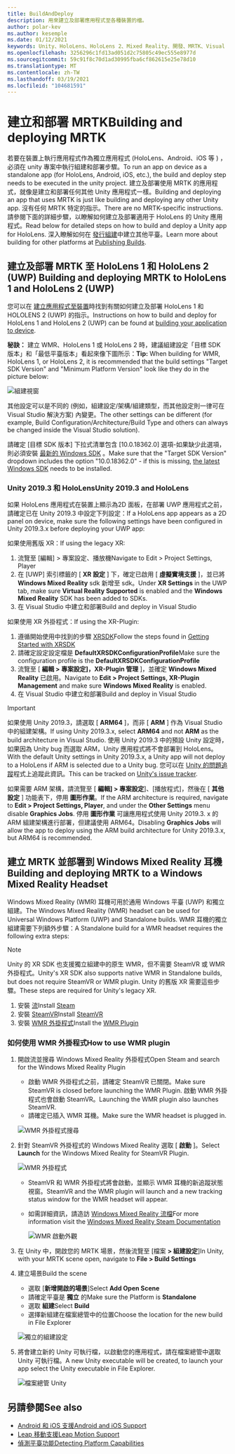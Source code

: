 ```yaml
---
title: BuildAndDeploy
description: 用來建立及部署應用程式至各種裝置的檔。
author: polar-kev
ms.author: kesemple
ms.date: 01/12/2021
keywords: Unity、HoloLens、HoloLens 2、Mixed Reality、開發、MRTK、Visual Studio、Android、IOS
ms.openlocfilehash: 3256296c1fd13ad051d2c75805c49ec555e8977d
ms.sourcegitcommit: 59c91f8c70d1ad30995fba6cf862615e25e78d10
ms.translationtype: MT
ms.contentlocale: zh-TW
ms.lasthandoff: 03/19/2021
ms.locfileid: "104681591"
---
```

# <a name="building-and-deploying-mrtk"></a><span data-ttu-id="40c51-104">建立和部署 MRTK</span><span class="sxs-lookup"><span data-stu-id="40c51-104">Building and deploying MRTK</span></span>

<span data-ttu-id="40c51-105">若要在裝置上執行應用程式作為獨立應用程式 (HoloLens、Android、iOS 等 ) ，必須在 unity 專案中執行組建和部署步驟。</span><span class="sxs-lookup"><span data-stu-id="40c51-105">To run an app on device as a standalone app (for HoloLens, Android, iOS, etc.), the build and deploy step needs to be executed in the unity project.</span></span> <span data-ttu-id="40c51-106">建立及部署使用 MRTK 的應用程式，就像是建立和部署任何其他 Unity 應用程式一樣。</span><span class="sxs-lookup"><span data-stu-id="40c51-106">Building and deploying an app that uses MRTK is just like building and deploying any other Unity app.</span></span> <span data-ttu-id="40c51-107">沒有任何 MRTK 特定的指示。</span><span class="sxs-lookup"><span data-stu-id="40c51-107">There are no MRTK-specific instructions.</span></span> <span data-ttu-id="40c51-108">請參閱下面的詳細步驟，以瞭解如何建立及部署適用于 HoloLens 的 Unity 應用程式。</span><span class="sxs-lookup"><span data-stu-id="40c51-108">Read below for detailed steps on how to build and deploy a Unity app for HoloLens.</span></span>  <span data-ttu-id="40c51-109">深入瞭解如何在 [發行組建](https://docs.unity3d.com/Manual/PublishingBuilds.html)中建立其他平臺。</span><span class="sxs-lookup"><span data-stu-id="40c51-109">Learn more about building for other platforms at [Publishing Builds](https://docs.unity3d.com/Manual/PublishingBuilds.html).</span></span>

## <a name="building-and-deploying-mrtk-to-hololens-1-and-hololens-2-uwp"></a><span data-ttu-id="40c51-110">建立及部署 MRTK 至 HoloLens 1 和 HoloLens 2 (UWP) </span><span class="sxs-lookup"><span data-stu-id="40c51-110">Building and deploying MRTK to HoloLens 1 and HoloLens 2 (UWP)</span></span>

<span data-ttu-id="40c51-111">您可以在 [建立應用程式至裝置](https://docs.microsoft.com/windows/mixed-reality/mrlearning-base-ch1#build-your-application-to-your-device)時找到有關如何建立及部署 HoloLens 1 和 HOLOLENS 2 (UWP) 的指示。</span><span class="sxs-lookup"><span data-stu-id="40c51-111">Instructions on how to build and deploy for HoloLens 1 and HoloLens 2 (UWP) can be found at [building your application to device](https://docs.microsoft.com/windows/mixed-reality/mrlearning-base-ch1#build-your-application-to-your-device).</span></span>

<span data-ttu-id="40c51-112">**秘訣：** 建立 WMR、HoloLens 1 或 HoloLens 2 時，建議組建設定「目標 SDK 版本」和「最低平臺版本」看起來像下圖所示：</span><span class="sxs-lookup"><span data-stu-id="40c51-112">**Tip:** When building for WMR, HoloLens 1, or HoloLens 2, it is recommended that the build settings "Target SDK Version" and "Minimum Platform Version" look like they do in the picture below:</span></span>

![組建視窗](../features/images/getting-started/BuildWindow.png)

<span data-ttu-id="40c51-114">其他設定可以是不同的 (例如，組建設定/架構/組建類型，而其他設定則一律可在 Visual Studio 解決方案) 內變更。</span><span class="sxs-lookup"><span data-stu-id="40c51-114">The other settings can be different (for example, Build Configuration/Architecture/Build Type and others can always be changed inside the Visual Studio solution).</span></span>

<span data-ttu-id="40c51-115">請確定 [目標 SDK 版本] 下拉式清單包含 [10.0.18362.0] 選項-如果缺少此選項，則必須安裝 [最新的 Windows SDK](https://developer.microsoft.com/windows/downloads/windows-10-sdk) 。</span><span class="sxs-lookup"><span data-stu-id="40c51-115">Make sure that the "Target SDK Version" dropdown includes the option "10.0.18362.0" - if this is missing, [the latest Windows SDK](https://developer.microsoft.com/windows/downloads/windows-10-sdk) needs to be installed.</span></span>

### <a name="unity-20193-and-hololens"></a><span data-ttu-id="40c51-116">Unity 2019.3 和 HoloLens</span><span class="sxs-lookup"><span data-stu-id="40c51-116">Unity 2019.3 and HoloLens</span></span>

<span data-ttu-id="40c51-117">如果 HoloLens 應用程式在裝置上顯示為2D 面板，在部署 UWP 應用程式之前，請確定已在 Unity 2019.3 中設定下列設定：</span><span class="sxs-lookup"><span data-stu-id="40c51-117">If a HoloLens app appears as a 2D panel on device, make sure the following settings have been configured in Unity 2019.3.x before deploying your UWP app:</span></span>

<span data-ttu-id="40c51-118">如果使用舊版 XR：</span><span class="sxs-lookup"><span data-stu-id="40c51-118">If using the legacy XR:</span></span>

1. <span data-ttu-id="40c51-119">流覽至 [編輯] > 專案設定、播放機</span><span class="sxs-lookup"><span data-stu-id="40c51-119">Navigate to Edit > Project Settings, Player</span></span>
1. <span data-ttu-id="40c51-120">在 [UWP] 索引標籤的 [ **XR 設定** ] 下，確定已啟用 [ **虛擬實境支援** ]，並已將 **Windows Mixed Reality** sdk 新增至 sdk。</span><span class="sxs-lookup"><span data-stu-id="40c51-120">Under **XR Settings** in the UWP tab, make sure **Virtual Reality Supported** is enabled and the **Windows Mixed Reality** SDK has been added to SDKs.</span></span>
1. <span data-ttu-id="40c51-121">在 Visual Studio 中建立和部署</span><span class="sxs-lookup"><span data-stu-id="40c51-121">Build and deploy in Visual Studio</span></span>

<span data-ttu-id="40c51-122">如果使用 XR 外掛程式：</span><span class="sxs-lookup"><span data-stu-id="40c51-122">If using the XR-Plugin:</span></span>

1. <span data-ttu-id="40c51-123">遵循開始使用中找到的步驟 [XRSDK](../configuration/GettingStartedWithMRTKAndXRSDK.md)</span><span class="sxs-lookup"><span data-stu-id="40c51-123">Follow the steps found in [Getting Started with XRSDK](../configuration/GettingStartedWithMRTKAndXRSDK.md)</span></span>
1. <span data-ttu-id="40c51-124">請確定設定設定檔是 **DefaultXRSDKConfigurationProfile**</span><span class="sxs-lookup"><span data-stu-id="40c51-124">Make sure the configuration profile is the **DefaultXRSDKConfigurationProfile**</span></span>
1. <span data-ttu-id="40c51-125">流覽至 [ **編輯 > 專案設定]，XR-Plugin 管理** ]，並確定 **Windows Mixed Reality** 已啟用。</span><span class="sxs-lookup"><span data-stu-id="40c51-125">Navigate to **Edit > Project Settings, XR-Plugin Management** and make sure **Windows Mixed Reality** is enabled.</span></span>
1. <span data-ttu-id="40c51-126">在 Visual Studio 中建立和部署</span><span class="sxs-lookup"><span data-stu-id="40c51-126">Build and deploy in Visual Studio</span></span>

>[!IMPORTANT]
> <span data-ttu-id="40c51-127">如果使用 Unity 2019.3，請選取 [ **ARM64** ]，而非 [ **ARM** ] 作為 Visual Studio 中的組建架構。</span><span class="sxs-lookup"><span data-stu-id="40c51-127">If using Unity 2019.3.x, select **ARM64** and not **ARM** as the build architecture in Visual Studio.</span></span> <span data-ttu-id="40c51-128">使用 Unity 2019.3 中的預設 Unity 設定時，如果因為 Unity bug 而選取 ARM，Unity 應用程式將不會部署到 HoloLens。</span><span class="sxs-lookup"><span data-stu-id="40c51-128">With the default Unity settings in Unity 2019.3.x, a Unity app will not deploy to a HoloLens if ARM is selected due to a Unity bug.</span></span> <span data-ttu-id="40c51-129">您可以在 [Unity 的問題追蹤](https://issuetracker.unity3d.com/issues/enabling-graphics-jobs-in-2019-dot-3-x-results-in-a-crash-or-nothing-rendering-on-hololens-2)程式上追蹤此資訊。</span><span class="sxs-lookup"><span data-stu-id="40c51-129">This can be tracked on [Unity's issue tracker](https://issuetracker.unity3d.com/issues/enabling-graphics-jobs-in-2019-dot-3-x-results-in-a-crash-or-nothing-rendering-on-hololens-2).</span></span>
>
> <span data-ttu-id="40c51-130">如果需要 ARM 架構，請流覽至 [ **編輯] > 專案設定**]、[播放程式]，然後在 [ **其他設定** ] 功能表下，停用 **圖形作業**。</span><span class="sxs-lookup"><span data-stu-id="40c51-130">If the ARM architecture is required, navigate to **Edit > Project Settings, Player**, and under the **Other Settings** menu disable **Graphics Jobs**.</span></span> <span data-ttu-id="40c51-131">停用 **圖形作業** 可讓應用程式使用 Unity 2019.3. x 的 ARM 組建架構進行部署，但建議使用 ARM64。</span><span class="sxs-lookup"><span data-stu-id="40c51-131">Disabling **Graphics Jobs** will allow the app to deploy using the ARM build architecture for Unity 2019.3.x, but ARM64 is recommended.</span></span>

## <a name="building-and-deploying-mrtk-to-a-windows-mixed-reality-headset"></a><span data-ttu-id="40c51-132">建立 MRTK 並部署到 Windows Mixed Reality 耳機</span><span class="sxs-lookup"><span data-stu-id="40c51-132">Building and deploying MRTK to a Windows Mixed Reality Headset</span></span>

<span data-ttu-id="40c51-133">Windows Mixed Reality (WMR) 耳機可用於通用 Windows 平臺 (UWP) 和獨立組建。</span><span class="sxs-lookup"><span data-stu-id="40c51-133">The Windows Mixed Reality (WMR) headset can be used for Universal Windows Platform (UWP) and Standalone builds.</span></span>  <span data-ttu-id="40c51-134">WMR 耳機的獨立組建需要下列額外步驟：</span><span class="sxs-lookup"><span data-stu-id="40c51-134">A Standalone build for a WMR headset requires the following extra steps:</span></span>

> [!NOTE]
> <span data-ttu-id="40c51-135">Unity 的 XR SDK 也支援獨立組建中的原生 WMR，但不需要 SteamVR 或 WMR 外掛程式。</span><span class="sxs-lookup"><span data-stu-id="40c51-135">Unity's XR SDK also supports native WMR in Standalone builds, but does not require SteamVR or WMR plugin.</span></span> <span data-ttu-id="40c51-136">Unity 的舊版 XR 需要這些步驟。</span><span class="sxs-lookup"><span data-stu-id="40c51-136">These steps are required for Unity's legacy XR.</span></span>

1. <span data-ttu-id="40c51-137">安裝 [流](https://store.steampowered.com/about/)</span><span class="sxs-lookup"><span data-stu-id="40c51-137">Install [Steam](https://store.steampowered.com/about/)</span></span>
1. <span data-ttu-id="40c51-138">安裝 [SteamVR](https://store.steampowered.com/app/250820/SteamVR/)</span><span class="sxs-lookup"><span data-stu-id="40c51-138">Install [SteamVR](https://store.steampowered.com/app/250820/SteamVR/)</span></span>
1. <span data-ttu-id="40c51-139">安裝 [WMR 外掛程式](https://store.steampowered.com/app/719950/Windows_Mixed_Reality_for_SteamVR/)</span><span class="sxs-lookup"><span data-stu-id="40c51-139">Install the [WMR Plugin](https://store.steampowered.com/app/719950/Windows_Mixed_Reality_for_SteamVR/)</span></span>

### <a name="how-to-use-wmr-plugin"></a><span data-ttu-id="40c51-140">如何使用 WMR 外掛程式</span><span class="sxs-lookup"><span data-stu-id="40c51-140">How to use WMR plugin</span></span>

1. <span data-ttu-id="40c51-141">開啟流並搜尋 Windows Mixed Reality 外掛程式</span><span class="sxs-lookup"><span data-stu-id="40c51-141">Open Steam and search for the Windows Mixed Reality Plugin</span></span>
    - <span data-ttu-id="40c51-142">啟動 WMR 外掛程式之前，請確定 SteamVR 已關閉。</span><span class="sxs-lookup"><span data-stu-id="40c51-142">Make sure SteamVR is closed before launching the WMR Plugin.</span></span> <span data-ttu-id="40c51-143">啟動 WMR 外掛程式也會啟動 SteamVR。</span><span class="sxs-lookup"><span data-stu-id="40c51-143">Launching the WMR plugin also launches SteamVR.</span></span>
    - <span data-ttu-id="40c51-144">請確定已插入 WMR 耳機。</span><span class="sxs-lookup"><span data-stu-id="40c51-144">Make sure the WMR headset is plugged in.</span></span>

    ![WMR 外掛程式搜尋](../features/images/build-deploy/wmr/SteamSearchWMRPlugin.png)

1. <span data-ttu-id="40c51-146">針對 SteamVR 外掛程式的 Windows Mixed Reality 選取 [ **啟動** ]。</span><span class="sxs-lookup"><span data-stu-id="40c51-146">Select **Launch** for the Windows Mixed Reality for SteamVR Plugin.</span></span>

    ![WMR 外掛程式](../features/images/build-deploy/wmr/WMRPlugin.png)

    - <span data-ttu-id="40c51-148">SteamVR 和 WMR 外掛程式將會啟動，並顯示 WMR 耳機的新追蹤狀態視窗。</span><span class="sxs-lookup"><span data-stu-id="40c51-148">SteamVR and the WMR plugin will launch and a new tracking status window for the WMR headset will appear.</span></span>
    - <span data-ttu-id="40c51-149">如需詳細資訊，請造訪 [Windows Mixed Reality 流檔](https://support.microsoft.com/help/4053622/windows-10-play-steamvr-games-in-windows-mixed-reality)</span><span class="sxs-lookup"><span data-stu-id="40c51-149">For more information visit the [Windows Mixed Reality Steam Documentation](https://support.microsoft.com/help/4053622/windows-10-play-steamvr-games-in-windows-mixed-reality)</span></span>

        ![WMR 啟動外觀](../features/images/build-deploy/wmr/WMRPluginActive.png)

1. <span data-ttu-id="40c51-151">在 Unity 中，開啟您的 MRTK 場景，然後流覽至 [檔案 **> 組建設定**]</span><span class="sxs-lookup"><span data-stu-id="40c51-151">In Unity, with your MRTK scene open, navigate to **File > Build Settings**</span></span>

1. <span data-ttu-id="40c51-152">建立場景</span><span class="sxs-lookup"><span data-stu-id="40c51-152">Build the scene</span></span>
    - <span data-ttu-id="40c51-153">選取 [**新增開啟的場景**]</span><span class="sxs-lookup"><span data-stu-id="40c51-153">Select **Add Open Scene**</span></span>
    - <span data-ttu-id="40c51-154">請確定平臺是 **獨立** 的</span><span class="sxs-lookup"><span data-stu-id="40c51-154">Make sure the Platform is **Standalone**</span></span>
    - <span data-ttu-id="40c51-155">選取 **組建**</span><span class="sxs-lookup"><span data-stu-id="40c51-155">Select **Build**</span></span>
    - <span data-ttu-id="40c51-156">選擇新組建在檔案總管中的位置</span><span class="sxs-lookup"><span data-stu-id="40c51-156">Choose the location for the new build in File Explorer</span></span>

    ![獨立的組建設定](../features/images/build-deploy/wmr/BuildSettingsStandaloneUnity.png)

1. <span data-ttu-id="40c51-158">將會建立新的 Unity 可執行檔，以啟動您的應用程式，請在檔案總管中選取 Unity 可執行檔。</span><span class="sxs-lookup"><span data-stu-id="40c51-158">A new Unity executable will be created, to launch your app select the Unity executable in File Explorer.</span></span>

    ![檔案總管 Unity](../features/images/build-deploy/wmr/FileExplorerUnityExe.png)

## <a name="see-also"></a><span data-ttu-id="40c51-160">另請參閱</span><span class="sxs-lookup"><span data-stu-id="40c51-160">See also</span></span>

- [<span data-ttu-id="40c51-161">Android 和 iOS 支援</span><span class="sxs-lookup"><span data-stu-id="40c51-161">Android and iOS Support</span></span>](../features/cross-platform/UsingARFoundation.md)
- [<span data-ttu-id="40c51-162">Leap 移動支援</span><span class="sxs-lookup"><span data-stu-id="40c51-162">Leap Motion Support</span></span>](../features/cross-platform/LeapMotionMRTK.md)
- [<span data-ttu-id="40c51-163">偵測平臺功能</span><span class="sxs-lookup"><span data-stu-id="40c51-163">Detecting Platform Capabilities</span></span>](../features/cross-platform/DetectingPlatformCapabilities.md)
